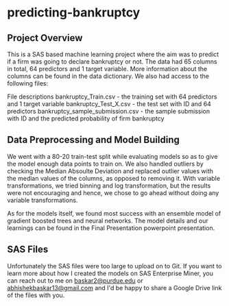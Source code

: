 # predicting-bankruptcy

## Project Overview
This is a SAS based machine learning project where the aim was to predict if a firm was going to declare bankruptcy or not. The data had 65 columns in total, 64 predictors and 1 target variable. More information about the columns can be found in the data dictionary. We also had access to the following files:

File descriptions
bankruptcy_Train.csv - the training set with 64 predictors and 1 target variable
bankruptcy_Test_X.csv - the test set with ID and 64 predictors
bankruptcy_sample_submission.csv - the sample submission with ID and the predicted probability of firm bankruptcy

## Data Preprocessing and Model Building

We went with a 80-20 train-test split while evaluating models so as to give the model enough data points to train on. We also handled outliers by checking the Median Absoulte Deviation and replaced outlier values with the median values of the columns, as opposed to removing it. With variable transformations, we tried binning and log transformation, but the results were not encouraging and hence, we chose to go ahead without doing any variable transformations.

As for the models itself, we found most success with an ensemble model of gradient boosted trees and neural networks. The model details and our learnings can be found in the Final Presentation powerpoint presentation.

## SAS Files

Unfortunately the SAS files were too large to upload on to Git. If you want to learn more about how I created the models on SAS Enterprise Miner, you can reach out to me on baskar2@purdue.edu or abhishekbaskar13@gmail.com and I'd be happy to share a Google Drive link of the files with you.
